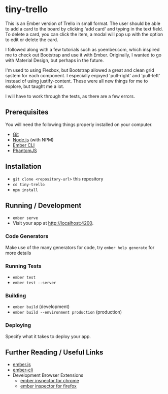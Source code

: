 # tiny-trello

This is an Ember version of Trello in small format. The user should be able to add a card to the board by clicking 'add card' and typing in the text field. To delete a card, you can click the item, a modal will pop up with the option to edit or delete the card. 

I followed along with a few tutorials such as yoember.com, which inspired me to check out Bootstrap and use it with Ember. Originally, I wanted to go with Material Design, but perhaps in the future. 

I'm used to using Flexbox, but Bootstrap allowed a great and clean grid system for each component. I especially enjoyed 'pull-right' and 'pull-left' instead of using justify-content. These were all new things for me to explore, but taught me a lot.

I will have to work through the tests, as there are a few errors.

## Prerequisites

You will need the following things properly installed on your computer.

* [Git](https://git-scm.com/)
* [Node.js](https://nodejs.org/) (with NPM)
* [Ember CLI](https://ember-cli.com/)
* [PhantomJS](http://phantomjs.org/)

## Installation

* `git clone <repository-url>` this repository
* `cd tiny-trello`
* `npm install`

## Running / Development

* `ember serve`
* Visit your app at [http://localhost:4200](http://localhost:4200).

### Code Generators

Make use of the many generators for code, try `ember help generate` for more details

### Running Tests

* `ember test`
* `ember test --server`

### Building

* `ember build` (development)
* `ember build --environment production` (production)

### Deploying

Specify what it takes to deploy your app.

## Further Reading / Useful Links

* [ember.js](http://emberjs.com/)
* [ember-cli](https://ember-cli.com/)
* Development Browser Extensions
  * [ember inspector for chrome](https://chrome.google.com/webstore/detail/ember-inspector/bmdblncegkenkacieihfhpjfppoconhi)
  * [ember inspector for firefox](https://addons.mozilla.org/en-US/firefox/addon/ember-inspector/)
